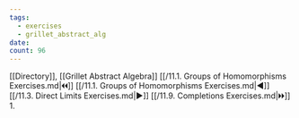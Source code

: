 ```yaml
---
tags:
  - exercises
  - grillet_abstract_alg
date:
count: 96
---
```

[[Directory]], [[Grillet Abstract Algebra]]
[[/11.1. Groups of Homomorphisms Exercises.md|🞀🞀]] [[/11.1. Groups of Homomorphisms Exercises.md|◀]] [[/11.3. Direct Limits Exercises.md|▶]] [[/11.9. Completions Exercises.md|🞂🞂]]
1. 